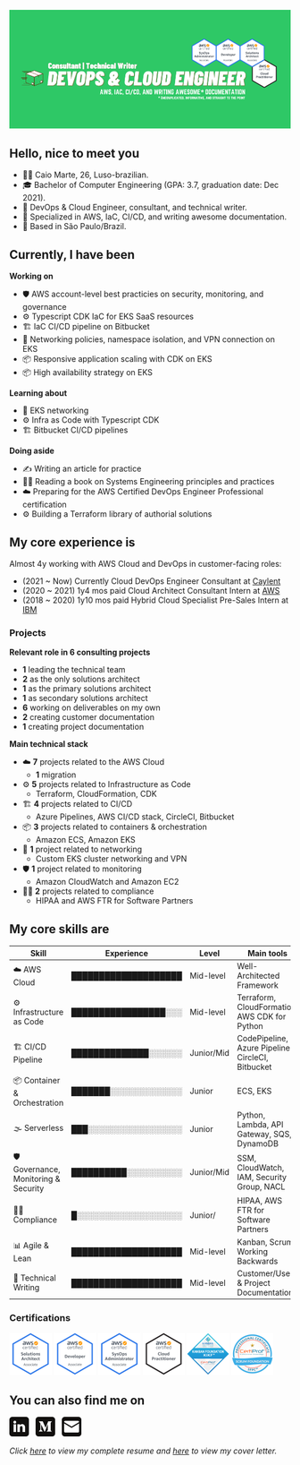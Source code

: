 ![Banner](./assets/banner.png)

## Hello, nice to meet you
- :raising_hand_man: Caio Marte, 26, Luso-brazilian.
- :mortar_board: Bachelor of Computer Engineering (GPA: 3.7, graduation date: Dec 2021).
- :briefcase: DevOps & Cloud Engineer, consultant, and technical writer.
- :toolbox: Specialized in AWS, IaC, CI/CD, and writing awesome documentation.
- :pushpin: Based in São Paulo/Brazil.

## Currently, I have been
**Working on**
- :shield: AWS account-level best practicies on security, monitoring, and governance
- :gear: Typescript CDK IaC for EKS SaaS resources
- :building_construction: IaC CI/CD pipeline on Bitbucket
- :signal_strength: Networking policies, namespace isolation, and VPN connection on EKS
- :package: Responsive application scaling with CDK on EKS
- :package: High availability strategy on EKS

**Learning about**
- :signal_strength: EKS networking
- :gear: Infra as Code with Typescript CDK
- :building_construction: Bitbucket CI/CD pipelines

**Doing aside**
- :writing_hand: Writing an article for practice
- :construction_worker_man: Reading a book on Systems Engineering principles and practices
- :cloud: Preparing for the AWS Certified DevOps Engineer Professional certification
- :gear: Building a Terraform library of authorial solutions

## My core experience is
Almost 4y working with AWS Cloud and DevOps in customer-facing roles:
- (2021 ~ Now) Currently Cloud DevOps Engineer Consultant at [Caylent](https://caylent.com/)
- (2020 ~ 2021) 1y4 mos paid Cloud Architect Consultant Intern at [AWS](https://aws.amazon.com/professional-services/)
- (2018 ~ 2020) 1y10 mos paid Hybrid Cloud Specialist Pre-Sales Intern at [IBM](https://www.ibm.com/cloud/hybrid)

### Projects
**Relevant role in 6 consulting projects**
- **1** leading the technical team
- **2** as the only solutions architect
- **1** as the primary solutions architect
- **1** as secondary solutions architect
- **6** working on deliverables on my own
- **2** creating customer documentation
- **1** creating project documentation

**Main technical stack**
- :cloud: **7** projects related to the AWS Cloud
  - **1** migration
- :gear: **5** projects related to Infrastructure as Code
  - Terraform, CloudFormation, CDK
- :building_construction: **4** projects related to CI/CD
  - Azure Pipelines, AWS CI/CD stack, CircleCI, Bitbucket
- :package: **3** projects related to containers & orchestration 
  - Amazon ECS, Amazon EKS
- :signal_strength: **1** project related to networking
  - Custom EKS cluster networking and VPN
- :shield: **1** project related to monitoring
  - Amazon CloudWatch and Amazon EC2
- :male_detective: **2** projects related to compliance
  - HIPAA and AWS FTR for Software Partners

## My core skills are
| Skill                                      | Experience           | Level      | Main tools                                         |
| ------------------------------------------ | -------------------- | ---------- | -------------------------------------------------- |
| :cloud: AWS Cloud                          | ████████████████████ | Mid-level  | Well-Architected Framework                         |
| :gear: Infrastructure as Code              | █████████████████░░░ | Mid-level  | Terraform, CloudFormation, AWS CDK for Python      |
| :building_construction: CI/CD Pipeline     | ██████████████░░░░░░ | Junior/Mid | CodePipeline, Azure Pipelines, CircleCI, Bitbucket |
| :package: Container & Orchestration        | ███████░░░░░░░░░░░░░ | Junior     | ECS, EKS                                           |
| :fog: Serverless                           | ███░░░░░░░░░░░░░░░░░ | Junior     | Python, Lambda, API Gateway, SQS, DynamoDB         |
| :shield: Governance, Monitoring & Security | ██████████░░░░░░░░░░ | Junior/Mid | SSM, CloudWatch, IAM, Security Group, NACL         |
| :male_detective: Compliance                | █░░░░░░░░░░░░░░░░░░░ | Junior/    | HIPAA, AWS FTR for Software Partners               |
| :bar_chart: Agile & Lean                   | ████████████████████ | Mid-level  | Kanban, Scrum, Working Backwards                   |
| :memo: Technical Writing                   | ████████████████████ | Mid-level  | Customer/User & Project Documentation              |

### Certifications
<a href="https://www.credly.com/badges/89a2dcd9-9996-4f88-af1b-b85a7794b2dd/public_url" target="_blank"><img src="./assets/certs/aws-certified-solutions-architect-associate.png" width="15%"/></a>
<a href="https://www.credly.com/badges/6e5852d1-e907-47c1-b8cf-33a04a72002a/public_url" target="_blank"><img src="./assets/certs/aws-certified-developer-associate.png" width="15%"/></a>
<a href="https://www.credly.com/badges/e0a706f3-a368-493c-ada1-a3b089e07cab/public_url" target="_blank"><img src="./assets/certs/aws-certified-sysops-administrator-associate.png" width="15%"/></a>
<a href="https://www.credly.com/badges/fc044a9a-b781-4d84-a526-89f20a9373de/public_url" target="_blank"><img src="./assets/certs/aws-certified-cloud-practitioner.png" width="15%"/></a>
<a href="https://www.credly.com/badges/c6163fb3-359f-4e22-aaad-428323e06e96/public_url" target="_blank"><img src="./assets/certs/kanban-foundation-kikf.png" width="15%"/></a>
<a href="https://www.credly.com/badges/95ff1e53-709e-4d26-925c-75f96de33465/public_url" target="_blank"><img src="./assets/certs/scrum-foundation-professional-certificate-sfpc.1.png" width="15%"/></a>

## You can also find me on
<a href="https://pushandroll.com" target="_blank"><img src="./assets/icons/in.png" target="_blank" style="width: 7%;"></a>&nbsp;&nbsp;
<a href="https://blog.pushandroll.com" target="_blank"><img src="./assets/icons/md.png" target="_blank" style="width: 7%;"></a>&nbsp;&nbsp;
<a href="mailto:caiomarte@pushandroll.com" target="_blank"><img src="./assets/icons/gm.png" target="_blank" style="width: 7%;"></a>

*Click <a href="./assets/Resume_EN_v26Mar2022_Cloud_Engineer.pdf" target="_blank">here</a> to view my complete resume and <a href="./assets/Cover_Letter_EN_v26Mar2022_Cloud_Engineer.pdf" target="_blank">here</a> to view my cover letter.*
